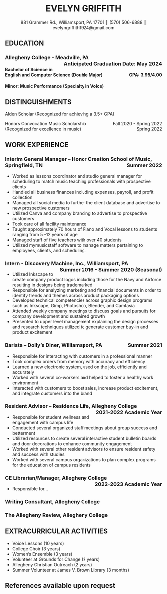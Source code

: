 
# <div align=center>EVELYN GRIFFITH</div>

<div align="center">881 Grammer Rd., Williamsport, PA 17701 ┃ (570) 506-6888 ┃ evelyngriffith1924@gmail.com</div>

## EDUCATION
### Allegheny College - Meadville, PA 	<div dir="auto" style="float: right">Anticipated Graduation Date: May 2024</div>
#### Bachelor of Science in English and Computer Science (Double Major)<div dir="auto" style="float: right">GPA: 3.95/4.00</div>
#### Minor: Music Performance (Specialty in Voice)   

## DISTINGUISHMENTS
Alden Scholar (Recognized for achieving a 3.5+ GPA)	<div dir="auto" style="float: right">Fall 2020 - Spring 2022</div>
Honors Convocation Music Scholarship (Recognized for excellence in music) <div dir="auto" style="float: right">Spring 2022</div>

## WORK EXPERIENCE
### Interim General Manager – Honor Creation School of Music, Springfield, TN<div dir="auto" style="float: right">Summer 2022</div>

- Worked as lessons coordinator and studio general manager for scheduling to match music teaching professionals with prospective clients
- Handled all business finances including expenses, payroll, and profit collection
- Managed all social media to further the client database and advertise to new prospective customers
- Utilized Canva and company branding to advertise to prospective customers
- Took care of all facility maintenance
- Taught approximately 70 hours of Piano and Vocal lessons to students ranging from 5 -12 years of age
- Managed staff of five teachers with over 40 students
- Utilized mymusicstaff software to manage matters pertaining to employees, clients, and scheduling. 

### Intern - Discovery Machine, Inc., Williamsport, PA<div dir="auto" style="float: right">Summer 2016 - Summer 2020 (Seasonal)</div>

- Utilized Inkscape to create company product logos including those for the Navy and Airforce resulting in designs being trademarked
- Responsible for analyzing marketing and financial documents in order to identify trends and themes across product packaging options  
- Developed technical competencies across graphic design programs such as Inkscape, Gimp, Photoshop, Blender, and Camtasia
- Attended weekly company meetings to discuss goals and pursuits for company development and sustained growth
- Presented to upper level management explaining the design processes and research techniques utilized to generate customer buy-in and product excitement

### Barista – Dolly’s Diner, Williamsport, PA<div dir="auto" style="float: right">Summer 2021<div>

- Responsible for interacting with customers in a professional manner
- Took complex orders from memory with accuracy and efficiency
- Learned a new electronic system, used on the job, efficiently and accurately
- Worked with several co-workers and helped to foster a healthy work environment
- Interacted with customers to boost sales, increase product excitement, and integrate customers into the brand

### Resident Advisor – Residence Life, Allegheny College<div dir="auto" style="float: right">2021-2022 Academic Year<div>

- Responsible for student wellness and engagement with campus life
- Conducted several organized staff meetings about group success and betterment
- Utilized resources to create several interactive student bulletin boards and door decorations to enhance community engagement
- Worked with several other resident advisors to ensure resident safety and success with studies
- Worked with several campus organizations to plan complex programs for the education of campus residents

### CE Librarian/Manager, Allegheny College<div dir="auto" style="float: right">2022-2023 Academic Year</div>
- Responsible for...

### Writing Consultant, Allegheny College

### The Allegheny Review, Allegheny College

## EXTRACURRICULAR ACTIVITIES

- Voice Lessons (10 years)
- College Choir (3 years)
- Women’s Ensemble (3 years)
- Volunteer at Grounds for Change (2 years)
- Allegheny Christian Outreach (2 years)
- Summer Volunteer at James V. Brown Library (3 months)

## References available upon request





